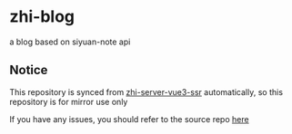 # zhi-blog

a blog based on siyuan-note api

## Notice

This repository is synced from [zhi-server-vue3-ssr](https://github.com/terwer/zhi/tree/main/apps/zhi-server-vue3-ssr) automatically, so this repository is for mirror use only

If you have any issues, you should refer to the source repo [here](https://github.com/terwer/zhi/tree/main/apps/zhi-server-vue3-ssr)
